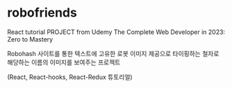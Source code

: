 # robofriends
React tutorial PROJECT from Udemy The Complete Web Developer in 2023: Zero to Mastery

Robohash 사이트를 통한 텍스트에 고유한 로봇 이미지 제공으로 타이핑하는 철자로 해당하는 이름의 이미지를 보여주는 프로젝트

(React, React-hooks, React-Redux 튜토리얼)
